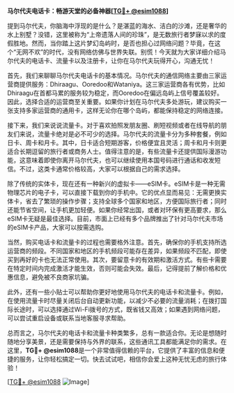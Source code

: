 **马尔代夫电话卡：畅游天堂的必备神器[[TG💪+ @esim1088](https://t.me/s/esim1088)]**

提到马尔代夫，你脑海中浮现的是什么？是湛蓝的海水、洁白的沙滩，还是奢华的水上别墅？没错，这里被称为“上帝遗落人间的珍珠”，是无数旅行者梦寐以求的度假胜地。然而，当你踏上这片梦幻岛屿时，是否也担心过网络问题？毕竟，在这个“无网不欢”的时代，没有网络仿佛与世界失联。别慌！今天就为大家详细介绍马尔代夫的电话卡、流量卡以及注册卡，让你在马尔代夫玩得开心，沟通无忧！

首先，我们来聊聊马尔代夫电话卡的基本情况。马尔代夫的通信网络主要由三家运营商提供服务：Dhiraagu、Ooredoo和Wataniya。这三家运营商各有优势，比如Dhiraagu在首都马累的服务较为稳定，而Ooredoo在偏远岛屿上信号覆盖较好。因此，选择合适的运营商至关重要。如果你计划在马尔代夫多处游玩，建议购买一张支持多家运营商的通用卡，这样无论你在哪个岛屿，都能保持稳定的网络连接。

接下来，我们来说说流量卡。对于喜欢拍照发朋友圈、刷短视频或者在线导航的朋友们来说，流量卡绝对是必不可少的选择。马尔代夫的流量卡分为多种套餐，例如日卡、周卡和月卡。其中，日卡适合短期游客，价格便宜且灵活；周卡和月卡则更适合长期逗留的旅行者或商务人士。值得注意的是，有些流量卡还提供国际漫游功能，这意味着即使你离开马尔代夫，也可以继续使用本国号码进行通话和收发短信。不过，这类卡通常价格较高，大家可以根据自己的需求选择。

除了传统的实体卡，现在还有一种新兴的虚拟卡——eSIM卡。eSIM卡是一种无需物理芯片的电子卡，可以直接下载到你的手机中。它的优点显而易见：无需更换实体卡，省去了繁琐的操作步骤；支持全球多个国家和地区，方便国际旅行者；同时还能节省空间，让手机更加轻便。如果你经常出国，或者对环保有更高要求，那么eSIM卡无疑是最佳选择。目前，市面上已经有多个品牌推出了针对马尔代夫市场的eSIM卡产品，大家可以按需选购。

当然，购买电话卡和流量卡的过程也需要格外注意。首先，确保你的手机支持所选运营商的频段。不同国家和地区的手机频段可能存在差异，如果频段不匹配，即使买到再好的卡也无法正常使用。其次，要留意卡的有效期和激活方式。有些卡需要在特定时间内完成激活才能生效，否则可能会失效。最后，记得提前了解价格和优惠信息，避免被不良商家坑骗。

此外，还有一些小贴士可以帮助你更好地使用马尔代夫的电话卡和流量卡。例如，在使用流量卡时尽量关闭后台自动更新功能，以减少不必要的流量消耗；在拨打国际长途时，可以选择通过Wi-Fi拨号的方式，既省钱又高效；如果遇到网络问题，可以尝试重启设备或联系当地客服寻求帮助。

总而言之，马尔代夫的电话卡和流量卡种类繁多，总有一款适合你。无论是想随时随地分享美景，还是需要保持与外界的联系，这些通讯工具都能满足你的需求。在这里，**TG💪+ @esim1088**是一个非常值得信赖的平台，它提供了丰富的信息和便捷的服务，让你轻松搞定一切。快去试试吧，相信你会爱上这种无忧无虑的旅行体验！

[[TG💪+ @esim1088](https://t.me/s/esim1088) ![Image](https://i.postimg.cc/4NQfJmqS/Snipaste-2025-05-13-00-14-12.png)]